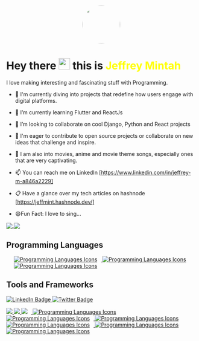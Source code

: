 
<div id="header" align="center">
  <img src="https://media1.giphy.com/media/v1.Y2lkPTc5MGI3NjExOWZteGU1eWhtbW5qcTFhczZtb255OXI3eWttbzV4OGxwdHF2dmJkYiZlcD12MV9pbnRlcm5hbF9naWZfYnlfaWQmY3Q9Zw/R03zWv5p1oNSQd91EP/giphy.gif" width="100" style="border-radius: 50%;" />
</div>

<div align="center">
  <img src="https://komarev.com/ghpvc/?username=Minty-cyber&style=flat-square&color=blue" alt=""/>
</div>

<h1>
  Hey there 
  <img src="https://media.giphy.com/media/hvRJCLFzcasrR4ia7z/giphy.gif" width="30px"/> this is <span style="color: yellow;">Jeffrey Mintah</span>
</h1>


 I love making interesting and fascinating stuff with Programming.

- 🔭 I'm currently diving into projects that redefine how users engage with digital platforms.

- 🌱 I’m currently learning Flutter and ReactJs

- 👯 I’m looking to collaborate on cool Django, Python and React projects

- 🤔 I'm eager to contribute to open source projects or collaborate on new ideas that challenge and inspire.

- 💬 I am also into movies, anime and movie theme songs, especially ones that are very captivating.

- 📫 You can reach me on LinkedIn [https://www.linkedin.com/in/jeffrey-m-a846a2229]
  
- 📋 Have a glance over my tech articles on hashnode [https://jeffmint.hashnode.dev/]

- 😄Fun Fact: I love to sing...

<a href="https://github.com/Minty-cyber/github-readme-stats">
  <img align="center" src="https://github-readme-stats.vercel.app/api?username=Minty-cyber&show_icons=true&theme=synthwave" />
</a>
<a href="https://github.com/Minty-cyber/convoychat">
  <img align="center" src="https://github-readme-stats.vercel.app/api/top-langs/?username=Minty-cyber&layout=compact&theme=dark" />
</a>


Programming Languages
-------------------
<p style="margin-left: 20px;">
    <a href="https://github.com/Minty-cyber/convoychat">
        <img  src="https://skillicons.dev/icons?i=py,&theme=dark" alt="Programming Languages Icons" style="margin-right: 10px;">
    </a>
    <a href="https://github.com/Minty-cyber/convoychat">
        <img src="https://skillicons.dev/icons?i=javascript,&theme=dark" alt="Programming Languages Icons" style="margin-right: 10px;">
    </a>
   <a href="https://github.com/Minty-cyber/convoychat">
        <img  src="https://skillicons.dev/icons?i=c,&theme=dark" alt="Programming Languages Icons" style="margin-right: 10px;">
  </a>
</p>

Tools and Frameworks
-------------------

<div id="badges">
  <a href="your-linkedin-URL">
    <img src="https://img.shields.io/badge/LinkedIn-blue?style=for-the-badge&logo=linkedin&logoColor=white" alt="LinkedIn Badge"/>
  </a>
  <a href="your-twitter-URL">
    <img src="https://img.shields.io/badge/Twitter-blue?style=for-the-badge&logo=twitter&logoColor=white" alt="Twitter Badge"/>
  </a>
</div>

<p>
    <a href="https://github.com/Minty-cyber/convoychat">
        <img src="https://skillicons.dev/icons?i=django,&theme=dark">
    </a>
    <a href="https://github.com/Minty-cyber/convoychat">
        <img src="https://skillicons.dev/icons?i=react,&theme=dark" >
    </a>
    <a href="https://github.com/Minty-cyber/convoychat">
        <img src="https://skillicons.dev/icons?i=docker,&theme=dark" style="margin-right: 10px;">
    </a>
    <a href="https://github.com/Minty-cyber/convoychat">
        <img src="https://skillicons.dev/icons?i=postgres,&theme=dark" alt="Programming Languages Icons" style="margin-right: 10px;">
    </a>
    <a href="https://github.com/Minty-cyber/convoychat">
        <img src="https://skillicons.dev/icons?i=postman,&theme=dark" alt="Programming Languages Icons" style="margin-right: 10px;">
    </a>
    <a href="https://github.com/Minty-cyber/convoychat">
        <img src="https://skillicons.dev/icons?i=github,&theme=dark" alt="Programming Languages Icons" style="margin-right: 10px;">
    </a>
    <a href="https://github.com/Minty-cyber/convoychat">
        <img src="https://skillicons.dev/icons?i=nodejs,&theme=dark" alt="Programming Languages Icons" style="margin-right: 10px;">
    </a>
    <a href="https://github.com/Minty-cyber/convoychat">
        <img src="https://skillicons.dev/icons?i=tailwind,&theme=dark" alt="Programming Languages Icons" style="margin-right: 10px;">
    </a>
    <a href="https://github.com/Minty-cyber/convoychat">
        <img src="https://skillicons.dev/icons?i=sqlite,&theme=dark" alt="Programming Languages Icons" style="margin-right: 10px;">
    </a>
</p>










